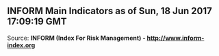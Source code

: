 ## INFORM Main Indicators as of Sun, 18 Jun 2017 17:09:19 GMT

Source: **INFORM (Index For Risk Management) - http://www.inform-index.org**